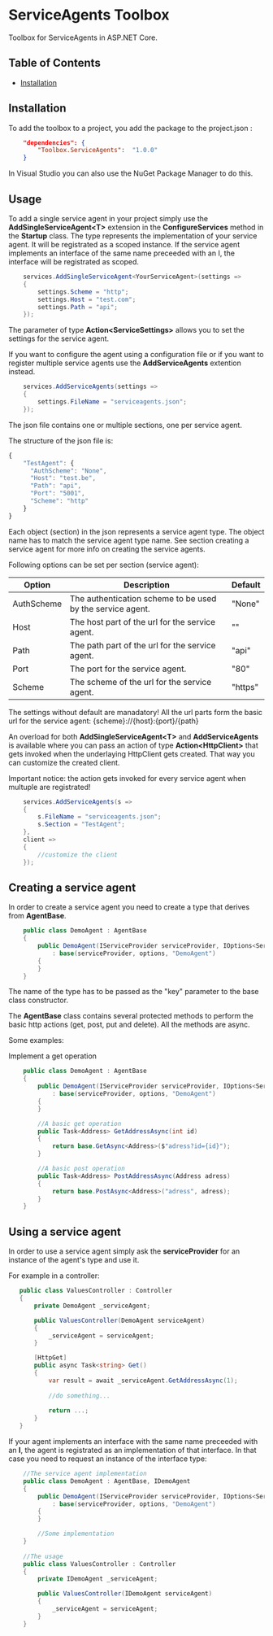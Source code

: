 # ServiceAgents Toolbox

Toolbox for ServiceAgents in ASP.NET Core.

## Table of Contents

<!-- START doctoc generated TOC please keep comment here to allow auto update -->
<!-- DON'T EDIT THIS SECTION, INSTEAD RE-RUN doctoc TO UPDATE -->

- [Installation](#installation)

<!-- END doctoc generated TOC please keep comment here to allow auto update -->

## Installation

To add the toolbox to a project, you add the package to the project.json :

``` json 
    "dependencies": {
        "Toolbox.ServiceAgents":  "1.0.0"
    }
``` 

In Visual Studio you can also use the NuGet Package Manager to do this.

## Usage


To add a single service agent in your project simply use the **AddSingleServiceAgent&lt;T>** extension in the **ConfigureServices** method in the **Startup** class.
The type represents the implementation of your service agent.
It will be registrated as a scoped instance. If the service agent implements an interface of the same name preceeded with an I, the interface will be registrated as scoped.

``` csharp
    services.AddSingleServiceAgent<YourServiceAgent>(settings =>
    {
        settings.Scheme = "http";
        settings.Host = "test.com";
        settings.Path = "api";
    });
```
The parameter of type **Action&lt;ServiceSettings>** allows you to set the settings for the service agent.

If you want to configure the agent using a configuration file or if you want to register multiple service agents use the **AddServiceAgents** extention instead.

``` csharp
    services.AddServiceAgents(settings =>
    {
        settings.FileName = "serviceagents.json";
    });
```

The json file contains one or multiple sections, one per service agent.

The structure of the json file is:

``` javascript
{
    "TestAgent": {
      "AuthScheme": "None",
      "Host": "test.be",
      "Path": "api",
      "Port": "5001",
      "Scheme": "http"
    }
}
```

Each object (section) in the json represents a service agent type. The object name has to match the service agent type name.
See section creating a service agent for more info on creating the service agents.

Following options can be set per section (service agent):

Option              | Description                                                | Default
------------------ | ----------------------------------------------------------- | --------------------------------------
AuthScheme              | The authentication scheme to be used by the service agent. | "None"
Host | The host part of the url for the service agent. | ""
Path | The path part of the url for the service agent. | "api" 
Port | The port for the service agent. | "80" 
Scheme | The scheme of the url for the service agent. | "https"   

The settings without default are manadatory!
All the url parts form the basic url for the service agent: {scheme}://{host}:{port}/{path}

An overload for both **AddSingleServiceAgent&lt;T>** and **AddServiceAgents** is available where you can pass an action of type **Action&lt;HttpClient>** that gets invoked when the underlaying HttpClient gets created. That way you can customize the created client.

Important notice: the action gets invoked for every service agent when multuple are registrated!
``` csharp
    services.AddServiceAgents(s =>
    {
        s.FileName = "serviceagents.json";
        s.Section = "TestAgent";
    }, 
    client => 
    {
        //customize the client
    });
```


## Creating a service agent

In order to create a service agent you need to create a type that derives from **AgentBase**.

``` csharp
    public class DemoAgent : AgentBase
    {
        public DemoAgent(IServiceProvider serviceProvider, IOptions<ServiceAgentSettings> options) 
            : base(serviceProvider, options, "DemoAgent")
        {
        }
    }
```

The name of the type has to be passed as the "key" parameter to the base class constructor.

The **AgentBase** class contains several protected methods to perform the basic http actions (get, post, put and delete). All the methods are async. 

Some examples:

Implement a get operation

``` csharp
    public class DemoAgent : AgentBase
    {
        public DemoAgent(IServiceProvider serviceProvider, IOptions<ServiceAgentSettings> options) 
            : base(serviceProvider, options, "DemoAgent")
        {
        }

        //A basic get operation
        public Task<Address> GetAddressAsync(int id)
        {
            return base.GetAsync<Address>($"adress?id={id}");
        }

        //A basic post operation
        public Task<Address> PostAddressAsync(Address adress)
        {
            return base.PostAsync<Address>("adress", adress);
        }
    }
``` 

## Using a service agent

In order to use a service agent simply ask the **serviceProvider** for an instance of the agent's type and use it.

For example in a controller:

 ``` csharp
    public class ValuesController : Controller
    {
        private DemoAgent _serviceAgent;

        public ValuesController(DemoAgent serviceAgent)
        {
            _serviceAgent = serviceAgent;
        }

        [HttpGet]
        public async Task<string> Get()
        {
            var result = await _serviceAgent.GetAddressAsync(1);
            
            //do something...
            
            return ...;
        }
    }
```

If your agent implements an interface with the same name preceeded with an **I**, the agent is registrated as an implementation of that interface.
In that case you need to request an instance of the interface type:

``` csharp
    //The service agent implementation
    public class DemoAgent : AgentBase, IDemoAgent
    {
        public DemoAgent(IServiceProvider serviceProvider, IOptions<ServiceAgentSettings> options) 
            : base(serviceProvider, options, "DemoAgent")
        {
        }

        //Some implementation
    }
    
    //The usage
    public class ValuesController : Controller
    {
        private IDemoAgent _serviceAgent;

        public ValuesController(IDemoAgent serviceAgent)
        {
            _serviceAgent = serviceAgent;
        }
    }
```